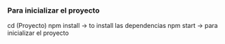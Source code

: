 ### Para inicializar el proyecto
cd (Proyecto)
npm install -> to install las dependencias
npm start -> para inicializar el proyecto
